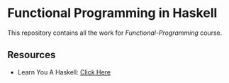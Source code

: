 # Functional Programming in Haskell
This repository contains all the work for _Functional-Programming_ course.

## Resources
- Learn You A Haskell: [Click Here](http://learnyouahaskell.com/)
